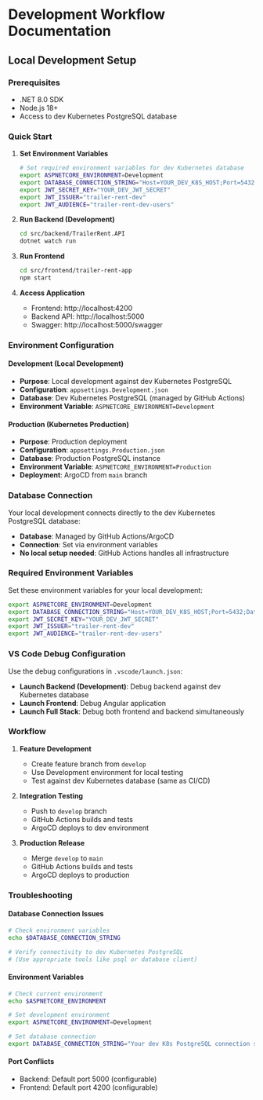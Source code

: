# Development Workflow Documentation

## Local Development Setup

### Prerequisites
- .NET 8.0 SDK
- Node.js 18+
- Access to dev Kubernetes PostgreSQL database

### Quick Start

1. **Set Environment Variables**
   ```bash
   # Set required environment variables for dev Kubernetes database
   export ASPNETCORE_ENVIRONMENT=Development
   export DATABASE_CONNECTION_STRING="Host=YOUR_DEV_K8S_HOST;Port=5432;Database=trailerrent;Username=YOUR_USER;Password=YOUR_PASS;"
   export JWT_SECRET_KEY="YOUR_DEV_JWT_SECRET"
   export JWT_ISSUER="trailer-rent-dev"
   export JWT_AUDIENCE="trailer-rent-dev-users"
   ```

2. **Run Backend (Development)**
   ```bash
   cd src/backend/TrailerRent.API
   dotnet watch run
   ```

3. **Run Frontend**
   ```bash
   cd src/frontend/trailer-rent-app
   npm start
   ```

4. **Access Application**
   - Frontend: http://localhost:4200
   - Backend API: http://localhost:5000
   - Swagger: http://localhost:5000/swagger

### Environment Configuration

#### Development (Local Development)
- **Purpose**: Local development against dev Kubernetes PostgreSQL
- **Configuration**: `appsettings.Development.json`
- **Database**: Dev Kubernetes PostgreSQL (managed by GitHub Actions)
- **Environment Variable**: `ASPNETCORE_ENVIRONMENT=Development`

#### Production (Kubernetes Production)
- **Purpose**: Production deployment
- **Configuration**: `appsettings.Production.json`
- **Database**: Production PostgreSQL instance
- **Environment Variable**: `ASPNETCORE_ENVIRONMENT=Production`
- **Deployment**: ArgoCD from `main` branch

### Database Connection

Your local development connects directly to the dev Kubernetes PostgreSQL database:
- **Database**: Managed by GitHub Actions/ArgoCD
- **Connection**: Set via environment variables
- **No local setup needed**: GitHub Actions handles all infrastructure

### Required Environment Variables

Set these environment variables for your local development:

```bash
export ASPNETCORE_ENVIRONMENT=Development
export DATABASE_CONNECTION_STRING="Host=YOUR_DEV_K8S_HOST;Port=5432;Database=trailerrent;Username=YOUR_USER;Password=YOUR_PASS;"
export JWT_SECRET_KEY="YOUR_DEV_JWT_SECRET"
export JWT_ISSUER="trailer-rent-dev"
export JWT_AUDIENCE="trailer-rent-dev-users"
```

### VS Code Debug Configuration

Use the debug configurations in `.vscode/launch.json`:
- **Launch Backend (Development)**: Debug backend against dev Kubernetes database
- **Launch Frontend**: Debug Angular application
- **Launch Full Stack**: Debug both frontend and backend simultaneously

### Workflow

1. **Feature Development**
   - Create feature branch from `develop`
   - Use Development environment for local testing
   - Test against dev Kubernetes database (same as CI/CD)

2. **Integration Testing**
   - Push to `develop` branch
   - GitHub Actions builds and tests
   - ArgoCD deploys to dev environment

3. **Production Release**
   - Merge `develop` to `main`
   - GitHub Actions builds and tests
   - ArgoCD deploys to production

### Troubleshooting

#### Database Connection Issues
```bash
# Check environment variables
echo $DATABASE_CONNECTION_STRING

# Verify connectivity to dev Kubernetes PostgreSQL
# (Use appropriate tools like psql or database client)
```

#### Environment Variables
```bash
# Check current environment
echo $ASPNETCORE_ENVIRONMENT

# Set development environment
export ASPNETCORE_ENVIRONMENT=Development

# Set database connection
export DATABASE_CONNECTION_STRING="Your dev K8s PostgreSQL connection string"
```

#### Port Conflicts
- Backend: Default port 5000 (configurable)
- Frontend: Default port 4200 (configurable)
